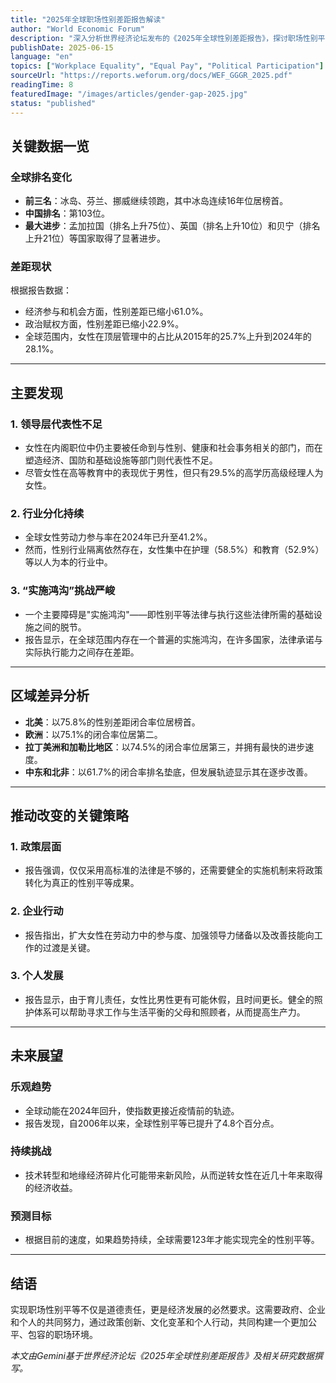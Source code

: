 ```yaml
---
title: "2025年全球职场性别差距报告解读" 
author: "World Economic Forum" 
description: "深入分析世界经济论坛发布的《2025年全球性别差距报告》，探讨职场性别平等的现状、挑战与未来趋势。" 
publishDate: 2025-06-15
language: "en"
topics: ["Workplace Equality", "Equal Pay", "Political Participation"] 
sourceUrl: "https://reports.weforum.org/docs/WEF_GGGR_2025.pdf" 
readingTime: 8 
featuredImage: "/images/articles/gender-gap-2025.jpg" 
status: "published"
---
```


## 关键数据一览

### 全球排名变化

  - **前三名**：冰岛、芬兰、挪威继续领跑，其中冰岛连续16年位居榜首。
  - **中国排名**：第103位。
  - **最大进步**：孟加拉国（排名上升75位）、英国（排名上升10位）和贝宁（排名上升21位）等国家取得了显著进步。

### 差距现状

根据报告数据：

  - 经济参与和机会方面，性别差距已缩小61.0%。
  - 政治赋权方面，性别差距已缩小22.9%。
  - 全球范围内，女性在顶层管理中的占比从2015年的25.7%上升到2024年的28.1%。

-----

## 主要发现

### 1\. 领导层代表性不足

  - 女性在内阁职位中仍主要被任命到与性别、健康和社会事务相关的部门，而在塑造经济、国防和基础设施等部门则代表性不足。
  - 尽管女性在高等教育中的表现优于男性，但只有29.5%的高学历高级经理人为女性。

### 2\. 行业分化持续

  - 全球女性劳动力参与率在2024年已升至41.2%。
  - 然而，性别行业隔离依然存在，女性集中在护理（58.5%）和教育（52.9%）等以人为本的行业中。

### 3\. “实施鸿沟”挑战严峻

  - 一个主要障碍是"实施鸿沟"——即性别平等法律与执行这些法律所需的基础设施之间的脱节。
  - 报告显示，在全球范围内存在一个普遍的实施鸿沟，在许多国家，法律承诺与实际执行能力之间存在差距。

-----

## 区域差异分析

  - **北美**：以75.8%的性别差距闭合率位居榜首。
  - **欧洲**：以75.1%的闭合率位居第二。
  - **拉丁美洲和加勒比地区**：以74.5%的闭合率位居第三，并拥有最快的进步速度。
  - **中东和北非**：以61.7%的闭合率排名垫底，但发展轨迹显示其在逐步改善。

-----

## 推动改变的关键策略

### 1\. 政策层面

  - 报告强调，仅仅采用高标准的法律是不够的，还需要健全的实施机制来将政策转化为真正的性别平等成果。

### 2\. 企业行动

  - 报告指出，扩大女性在劳动力中的参与度、加强领导力储备以及改善技能向工作的过渡是关键。

### 3\. 个人发展

  - 报告显示，由于育儿责任，女性比男性更有可能休假，且时间更长。健全的照护体系可以帮助寻求工作与生活平衡的父母和照顾者，从而提高生产力。

-----

## 未来展望

### 乐观趋势

  - 全球动能在2024年回升，使指数更接近疫情前的轨迹。
  - 报告发现，自2006年以来，全球性别平等已提升了4.8个百分点。

### 持续挑战

  - 技术转型和地缘经济碎片化可能带来新风险，从而逆转女性在近几十年来取得的经济收益。

### 预测目标

  - 根据目前的速度，如果趋势持续，全球需要123年才能实现完全的性别平等。

-----

## 结语

实现职场性别平等不仅是道德责任，更是经济发展的必然要求。这需要政府、企业和个人的共同努力，通过政策创新、文化变革和个人行动，共同构建一个更加公平、包容的职场环境。

*本文由Gemini基于世界经济论坛《2025年全球性别差距报告》及相关研究数据撰写。*